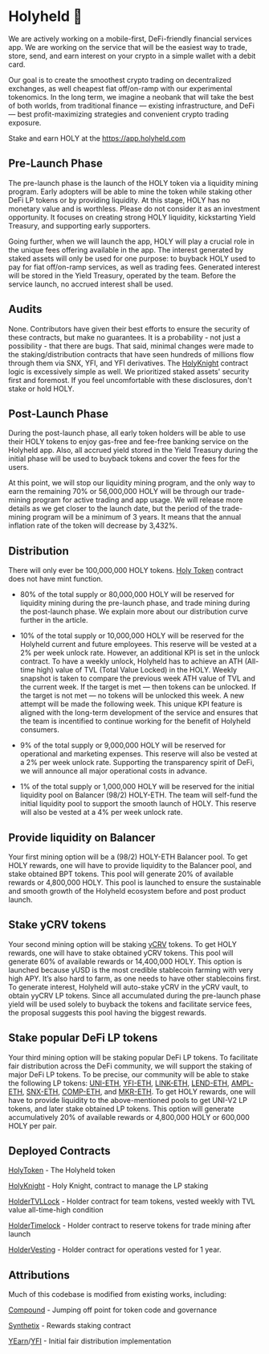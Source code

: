 # Holyheld 🙏

We are actively working on a mobile-first, DeFi-friendly financial services app. We are working on the service that will be the easiest way to trade, store, send, and earn interest on your crypto in a simple wallet with a debit card.

Our goal is to create the smoothest crypto trading on decentralized exchanges, as well cheapest fiat off/on-ramp with our experimental tokenomics. In the long term, we imagine a neobank that will take the best of both worlds, from traditional finance — existing infrastructure, and DeFi — best profit-maximizing strategies and convenient crypto trading exposure.

Stake and earn HOLY at the https://app.holyheld.com

## Pre-Launch Phase

The pre-launch phase is the launch of the HOLY token via a liquidity mining program. Early adopters will be able to mine the token while staking other DeFi LP tokens or by providing liquidity. At this stage, HOLY has no monetary value and is worthless. Please do not consider it as an investment opportunity. It focuses on creating strong HOLY liquidity, kickstarting Yield Treasury, and supporting early supporters.

Going further, when we will launch the app, HOLY will play a crucial role in the unique fees offering available in the app. The interest generated by staked assets will only be used for one purpose: to buyback HOLY used to pay for fiat off/on-ramp services, as well as trading fees. Generated interest will be stored in the Yield Treasury, operated by the team. Before the service launch, no accrued interest shall be used.

## Audits

None. Contributors have given their best efforts to ensure the security of these contracts, but make no guarantees. It is a probability - not just a possibility - that there are bugs. That said, minimal changes were made to the staking/distribution contracts that have seen hundreds of millions flow through them via SNX, YFI, and YFI derivatives. The [HolyKnight](https://github.com/Holyheld/holy-contracts/blob/master/contracts/HolyKnight.sol) contract logic is excessively simple as well. We prioritized staked assets' security first and foremost. If you feel uncomfortable with these disclosures, don't stake or hold HOLY.

## Post-Launch Phase

During the post-launch phase, all early token holders will be able to use their HOLY tokens to enjoy gas-free and fee-free banking service on the Holyheld app. Also, all accrued yield stored in the Yield Treasury during the initial phase will be used to buyback tokens and cover the fees for the users.

At this point, we will stop our liquidity mining program, and the only way to earn the remaining 70% or 56,000,000 HOLY will be through our trade-mining program for active trading and app usage. We will release more details as we get closer to the launch date, but the period of the trade-mining program will be a minimum of 3 years. It means that the annual inflation rate of the token will decrease by 3,432%.

## Distribution

There will only ever be 100,000,000 HOLY tokens. [Holy Token](https://github.com/Holyheld/holy-contracts/blob/master/contracts/HolyToken.sol) contract does not have mint function.

- 80% of the total supply or 80,000,000 HOLY will be reserved for liquidity mining during the pre-launch phase, and trade mining during the post-launch phase. We explain more about our distribution curve further in the article.

- 10% of the total supply or 10,000,000 HOLY will be reserved for the Holyheld current and future employees. This reserve will be vested at a 2% per week unlock rate. However, an additional KPI is set in the unlock contract. To have a weekly unlock, Holyheld has to achieve an ATH (All-time high) value of TVL (Total Value Locked) in the HOLY. Weekly snapshot is taken to compare the previous week ATH value of TVL and the current week. If the target is met — then tokens can be unlocked. If the target is not met — no tokens will be unlocked this week. A new attempt will be made the following week. This unique KPI feature is aligned with the long-term development of the service and ensures that the team is incentified to continue working for the benefit of Holyheld consumers.

- 9% of the total supply or 9,000,000 HOLY will be reserved for operational and marketing expenses. This reserve will also be vested at a 2% per week unlock rate. Supporting the transparency spirit of DeFi, we will announce all major operational costs in advance.

- 1% of the total supply or 1,000,000 HOLY will be reserved for the initial liquidity pool on Balancer (98/2) HOLY-ETH. The team will self-fund the initial liquidity pool to support the smooth launch of HOLY. This reserve will also be vested at a 4% per week unlock rate.

## Provide liquidity on Balancer

Your first mining option will be a (98/2) HOLY-ETH Balancer pool. To get HOLY rewards, one will have to provide liquidity to the Balancer pool, and stake obtained BPT tokens. This pool will generate 20% of available rewards or 4,800,000 HOLY. This pool is launched to ensure the sustainable and smooth growth of the Holyheld ecosystem before and post product launch.

## Stake yCRV tokens

Your second mining option will be staking [yCRV](https://uniswap.info/token/0xdf5e0e81dff6faf3a7e52ba697820c5e32d806a8) tokens. To get HOLY rewards, one will have to stake obtained yCRV tokens. This pool will generate 60% of available rewards or 14,400,000 HOLY. This option is launched because yUSD is the most credible stablecoin farming with very high APY. It’s also hard to farm, as one needs to have other stablecoins first. To generate interest, Holyheld will auto-stake yCRV  in the yCRV vault, to obtain yyCRV LP tokens. Since all accumulated during the pre-launch phase yield will be used solely to buyback the tokens and facilitate service fees, the proposal suggests this pool having the biggest rewards.

## Stake popular DeFi LP tokens

Your third mining option will be staking popular DeFi LP tokens. To facilitate fair distribution across the DeFi community, we will support the staking of major DeFi LP tokens. To be precise, our community will be able to stake the following LP tokens: [UNI-ETH](https://uniswap.info/pair/0xd3d2e2692501a5c9ca623199d38826e513033a17), [YFI-ETH](https://uniswap.info/pair/0x2fdbadf3c4d5a8666bc06645b8358ab803996e28), [LINK-ETH](https://uniswap.info/pair/0xa2107fa5b38d9bbd2c461d6edf11b11a50f6b974), [LEND-ETH](https://uniswap.info/pair/0xab3f9bf1d81ddb224a2014e98b238638824bcf20), [AMPL-ETH](https://uniswap.info/pair/0xc5be99a02c6857f9eac67bbce58df5572498f40c), [SNX-ETH](https://uniswap.info/pair/0x43ae24960e5534731fc831386c07755a2dc33d47), [COMP-ETH](https://uniswap.info/pair/0xcffdded873554f362ac02f8fb1f02e5ada10516f), and [MKR-ETH](https://uniswap.info/pair/0xc2adda861f89bbb333c90c492cb837741916a225). To get HOLY rewards, one will have to provide liquidity to the above-mentioned pools to get UNI-V2 LP tokens, and later stake obtained LP tokens. This option will generate accumulatively 20% of available rewards or 4,800,000 HOLY or 600,000 HOLY per pair.

## Deployed Contracts

[HolyToken](https://etherscan.io/token/0x11777d951cc9be0bafff437d30fbcc759410daab) - The Holyheld token

[HolyKnight](https://etherscan.io/address/0x1cfcc600ad16525a4e6eb7cd4f8dee96c02ec064) - Holy Knight, contract to manage the LP staking

[HolderTVLLock](https://etherscan.io/address/0x66589f17ff64917251ace8e680e96d44e49ccc70) - Holder contract for team tokens, vested weekly with TVL value all-time-high condition

[HolderTimelock](https://etherscan.io/address/0xfea2cc041fb9e1bd73b8deb6b79aa96c712383d9) - Holder contract to reserve tokens for trade mining after launch

[HolderVesting](https://etherscan.io/address/0xc215126d3c2335e7e959b55d1f203448e4c344ac) - Holder contract for operations vested for 1 year.

## Attributions

Much of this codebase is modified from existing works, including:

[Compound](https://compound.finance) - Jumping off point for token code and governance

[Synthetix](https://synthetix.io) - Rewards staking contract

[YEarn](https://yearn.finance)/[YFI](https://ygov.finance) - Initial fair distribution implementation
